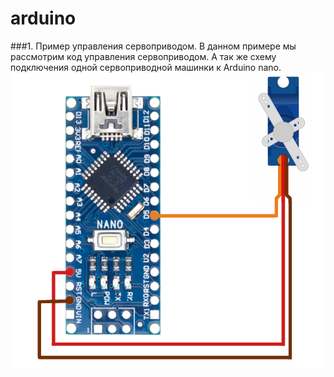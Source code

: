 # arduino

###1. Пример управления сервоприводом.
В данном примере мы рассмотрим код управления сервоприводом.
А так же схему подключения одной сервоприводной машинки к Arduino nano.
![Схема подключения одной серво машинки к Arduino nano](https://github.com/shutovn/arduino/blob/main/sketch_servo/Arduino_nano_servo.png "Схема подключения одной серво машинки к Arduino nano")
